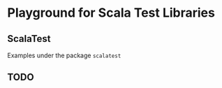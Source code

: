 # Playground for Scala Test Libraries

## ScalaTest

Examples under the package `scalatest`

## TODO
